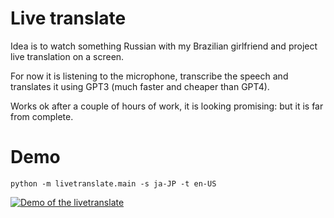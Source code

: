 # Live translate

Idea is to watch something Russian with my Brazilian girlfriend and project
live translation on a screen.

For now it is listening to the microphone, transcribe the speech and translates
it using GPT3 (much faster and cheaper than GPT4).

Works ok after a couple of hours of work, it is looking promising: but it is
far from complete.

# Demo

```
python -m livetranslate.main -s ja-JP -t en-US
```

[![Demo of the livetranslate](https://github.com/afiodorov/livetranslate/raw/main/demo.png)](https://github.com/afiodorov/livetranslate/raw/main/demo.mov)

